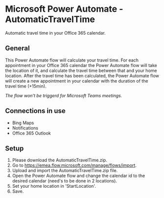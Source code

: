 # Microsoft Power Automate - AutomaticTravelTime
Automatic travel time in your Office 365 calendar.

## General
This Power Automate flow will calculate your travel time.
For each appointment in your Office 365 calendar the Power Automate flow will take the location of it, and calculate the travel time between that and your home location.
After the travel time has been calculated, the Power Automate flow will create a new appointment in your calendar with the duration of the travel time (+15min).

_The flow won't be triggerd for Microsoft Teams meetings._

## Connections in use
* Bing Maps
* Notifications
* Office 365 Outlook

## Setup
1. Please download the AutomaticTravelTime.zip.
2. Go to https://emea.flow.microsoft.com/manage/flows/import.
3. Upload and import the AutomaticTravelTime.zip file.
4. Open the Power Automate flow and change the calendar id to the desired calendar (need's to be done in 2 locations).
5. Set your home location in 'StartLocation'.
6. Save.
